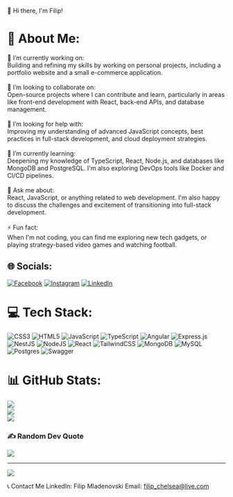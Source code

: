 👋 Hi there, I'm Filip!

# 💫 About Me:
🔭 I’m currently working on:<br>Building and refining my skills by working on personal projects, including a portfolio website and a small e-commerce application.<br><br>👯 I’m looking to collaborate on:<br>Open-source projects where I can contribute and learn, particularly in areas like front-end development with React, back-end APIs, and database management.<br><br>🤝 I’m looking for help with:<br>Improving my understanding of advanced JavaScript concepts, best practices in full-stack development, and cloud deployment strategies.<br><br>🌱 I’m currently learning:<br>Deepening my knowledge of TypeScript, React, Node.js, and databases like MongoDB and PostgreSQL. I'm also exploring DevOps tools like Docker and CI/CD pipelines.<br><br>💬 Ask me about:<br>React, JavaScript, or anything related to web development. I'm also happy to discuss the challenges and excitement of transitioning into full-stack development.<br><br>⚡ Fun fact:<br>When I'm not coding, you can find me exploring new tech gadgets, or playing strategy-based video games and watching football.


## 🌐 Socials:
[![Facebook](https://img.shields.io/badge/Facebook-%231877F2.svg?logo=Facebook&logoColor=white)](https://facebook.com/https://www.facebook.com/profile.php?id=1558255580) [![Instagram](https://img.shields.io/badge/Instagram-%23E4405F.svg?logo=Instagram&logoColor=white)](https://instagram.com/https://www.instagram.com/mladenovski.filip/) [![LinkedIn](https://img.shields.io/badge/LinkedIn-%230077B5.svg?logo=linkedin&logoColor=white)](https://linkedin.com/in/https://www.linkedin.com/in/filip-mladenovski-abb242305/) 

# 💻 Tech Stack:
![CSS3](https://img.shields.io/badge/css3-%231572B6.svg?style=for-the-badge&logo=css3&logoColor=white) ![HTML5](https://img.shields.io/badge/html5-%23E34F26.svg?style=for-the-badge&logo=html5&logoColor=white) ![JavaScript](https://img.shields.io/badge/javascript-%23323330.svg?style=for-the-badge&logo=javascript&logoColor=%23F7DF1E) ![TypeScript](https://img.shields.io/badge/typescript-%23007ACC.svg?style=for-the-badge&logo=typescript&logoColor=white) ![Angular](https://img.shields.io/badge/angular-%23DD0031.svg?style=for-the-badge&logo=angular&logoColor=white) ![Express.js](https://img.shields.io/badge/express.js-%23404d59.svg?style=for-the-badge&logo=express&logoColor=%2361DAFB) ![NestJS](https://img.shields.io/badge/nestjs-%23E0234E.svg?style=for-the-badge&logo=nestjs&logoColor=white) ![NodeJS](https://img.shields.io/badge/node.js-6DA55F?style=for-the-badge&logo=node.js&logoColor=white) ![React](https://img.shields.io/badge/react-%2320232a.svg?style=for-the-badge&logo=react&logoColor=%2361DAFB) ![TailwindCSS](https://img.shields.io/badge/tailwindcss-%2338B2AC.svg?style=for-the-badge&logo=tailwind-css&logoColor=white) ![MongoDB](https://img.shields.io/badge/MongoDB-%234ea94b.svg?style=for-the-badge&logo=mongodb&logoColor=white) ![MySQL](https://img.shields.io/badge/mysql-4479A1.svg?style=for-the-badge&logo=mysql&logoColor=white) ![Postgres](https://img.shields.io/badge/postgres-%23316192.svg?style=for-the-badge&logo=postgresql&logoColor=white) ![Swagger](https://img.shields.io/badge/-Swagger-%23Clojure?style=for-the-badge&logo=swagger&logoColor=white)
# 📊 GitHub Stats:
![](https://github-readme-stats.vercel.app/api?username=FilipMladenovski&theme=dark&hide_border=false&include_all_commits=true&count_private=true)<br/>
![](https://github-readme-streak-stats.herokuapp.com/?user=FilipMladenovski&theme=dark&hide_border=false)<br/>
![](https://github-readme-stats.vercel.app/api/top-langs/?username=FilipMladenovski&theme=dark&hide_border=false&include_all_commits=true&count_private=true&layout=compact)

### ✍️ Random Dev Quote
![](https://quotes-github-readme.vercel.app/api?type=horizontal&theme=radical)

---
[![](https://visitcount.itsvg.in/api?id=FilipMladenovski&icon=0&color=1)](https://visitcount.itsvg.in)

📞 Contact Me
LinkedIn: Filip Mladenovski
Email: filip_chelsea@live.com

<!-- Proudly created with GPRM ( https://gprm.itsvg.in ) -->
